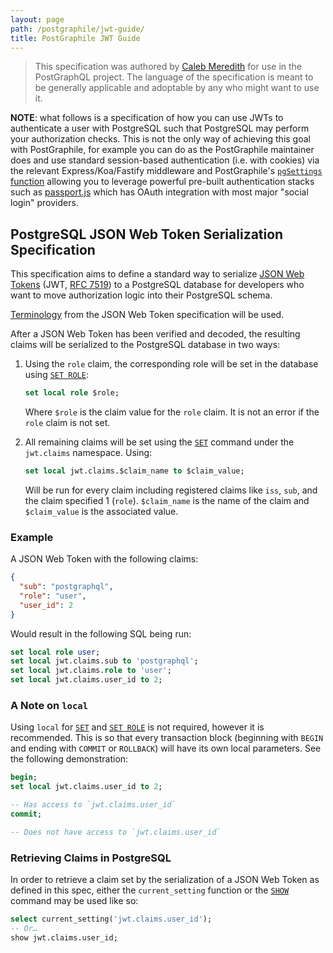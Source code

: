 ```yaml
---
layout: page
path: /postgraphile/jwt-guide/
title: PostGraphile JWT Guide
---
```


> This specification was authored by
> [Caleb Meredith](https://twitter.com/calebmer) for use in the PostGraphQL
> project. The language of the specification is meant to be generally applicable
> and adoptable by any who might want to use it.

**NOTE**: what follows is a specification of how you can use JWTs to
authenticate a user with PostgreSQL such that PostgreSQL may perform your
authorization checks. This is not the only way of achieving this goal with
PostGraphile, for example you can do as the PostGraphile maintainer does and use
standard session-based authentication (i.e. with cookies) via the relevant
Express/Koa/Fastify middleware and PostGraphile's
[`pgSettings` function](/postgraphile/usage-library/#pgsettings-function)
allowing you to leverage powerful pre-built authentication stacks such as
[passport.js](http://www.passportjs.org/) which has OAuth integration with most
major "social login" providers.

## PostgreSQL JSON Web Token Serialization Specification

This specification aims to define a standard way to serialize [JSON Web
Tokens][jwt] (JWT, [RFC 7519][rfc7519]) to a PostgreSQL database for developers
who want to move authorization logic into their PostgreSQL schema.

[Terminology][jwt-terms] from the JSON Web Token specification will be used.

After a JSON Web Token has been verified and decoded, the resulting claims will
be serialized to the PostgreSQL database in two ways:

1.  Using the `role` claim, the corresponding role will be set in the database
    using [`SET ROLE`][set-role]:

    ```sql
    set local role $role;
    ```

    Where `$role` is the claim value for the `role` claim. It is not an error if
    the `role` claim is not set.

2.  All remaining claims will be set using the [`SET`][set] command under the
    `jwt.claims` namespace. Using:

    ```sql
    set local jwt.claims.$claim_name to $claim_value;
    ```

    Will be run for every claim including registered claims like `iss`, `sub`,
    and the claim specified 1 (`role`). `$claim_name` is the name of the claim
    and `$claim_value` is the associated value.

### Example

A JSON Web Token with the following claims:

```json
{
  "sub": "postgraphql",
  "role": "user",
  "user_id": 2
}
```

Would result in the following SQL being run:

```sql
set local role user;
set local jwt.claims.sub to 'postgraphql';
set local jwt.claims.role to 'user';
set local jwt.claims.user_id to 2;
```

### A Note on `local`

Using `local` for [`SET`][set] and [`SET ROLE`][set-role] is not required,
however it is recommended. This is so that every transaction block (beginning
with `BEGIN` and ending with `COMMIT` or `ROLLBACK`) will have its own local
parameters. See the following demonstration:

```sql
begin;
set local jwt.claims.user_id to 2;

-- Has access to `jwt.claims.user_id`
commit;

-- Does not have access to `jwt.claims.user_id`
```

### Retrieving Claims in PostgreSQL

In order to retrieve a claim set by the serialization of a JSON Web Token as
defined in this spec, either the `current_setting` function or the
[`SHOW`][show] command may be used like so:

```sql
select current_setting('jwt.claims.user_id');
-- Or…
show jwt.claims.user_id;
```

[jwt]: https://jwt.io/
[rfc7519]: https://tools.ietf.org/html/rfc7519
[jwt-terms]: https://tools.ietf.org/html/rfc7519#section-2
[set-role]: http://www.postgresql.org/docs/current/static/sql-set-role.html
[set]: http://www.postgresql.org/docs/current/static/sql-set.html
[show]: http://www.postgresql.org/docs/current/static/sql-show.html
